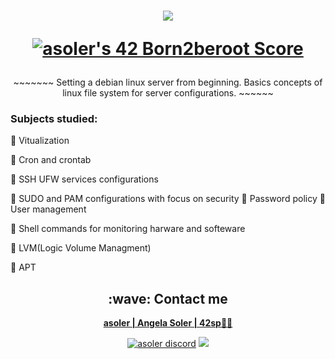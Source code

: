 <h1  align="center">
  <img src=https://game.42sp.org.br/static/assets/achievements/born2beroote.png>  
  
  [![asoler's 42 Born2beroot Score](https://badge42.vercel.app/api/v2/cl263316l006809l0mxrfwgrw/project/2607838)](https://github.com/JaeSeoKim/badge42)
</h1>

<p align="center">
     ~~~~~~~   Setting a debian linux server from beginning. Basics concepts of linux file system for server configurations.   ~~~~~~
</p>

<h3>Subjects studied:</h3>
<p>

💠 Vitualization

💠 Cron and crontab

💠 SSH UFW services configurations

💠 SUDO and PAM configurations with focus on security
    💠 Password policy
    💠 User management

💠 Shell commands for monitoring harware and softeware

💠 LVM(Logic Volume Managment)

💠 APT

</p>

<h2  align="center">:wave: Contact me</h2>
<p  align="center">
  <strong> <a href="mailto:asoler@student.42sp.org.br"/>asoler | Angela Soler | 42sp👨‍🚀</a></strong>
  <p align="center">
    <a href="https://discordapp.com/users/AngelaSol#1460"><img src="https://img.shields.io/badge/Discord-5865F2?style=for-the-badge&logo=discord&logoColor=white" alt="asoler discord"/></a>
    <a href="https://www.linkedin.com/in/angela-soler-982753212/"><img src="https://img.shields.io/badge/LinkedIn-0077B5?style=for-the-badge&logo=linkedin&logoColor=white"/></a>
  </p>
</p>
